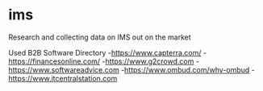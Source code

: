 # ims
Research and collecting data on IMS out on the market

Used B2B Software Directory
-https://www.capterra.com/
-https://financesonline.com/
-https://www.g2crowd.com
-https://www.softwareadvice.com
-https://www.ombud.com/why-ombud
-https://www.itcentralstation.com
